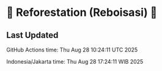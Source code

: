 
# 🌳 Reforestation (Reboisasi) 🌲

## Last Updated

GitHub Actions time: Thu Aug 28 10:24:11 UTC 2025

Indonesia/Jakarta time: Thu Aug 28 17:24:11 WIB 2025
